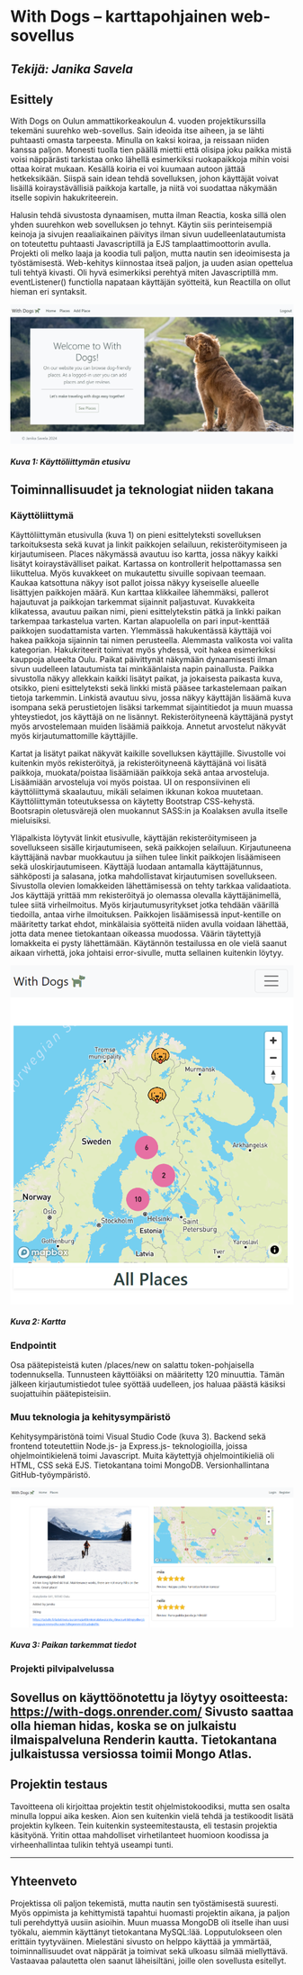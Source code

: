 # With Dogs – karttapohjainen web-sovellus
## _Tekijä: Janika Savela_

## Esittely

With Dogs on Oulun ammattikorkeakoulun 4. vuoden projektikurssilla tekemäni suurehko web-sovellus. Sain ideoida itse aiheen, ja se lähti puhtaasti omasta tarpeesta. Minulla on kaksi koiraa, ja reissaan niiden kanssa paljon. Monesti tuolla tien päällä miettii että olisipa joku paikka mistä voisi näppärästi tarkistaa onko lähellä esimerkiksi ruokapaikkoja mihin voisi ottaa koirat mukaan. Kesällä koiria ei voi kuumaan autoon jättää hetkeksikään. Siispä sain idean tehdä sovelluksen, johon käyttäjät voivat lisäillä koiraystävällisiä paikkoja kartalle, ja niitä voi suodattaa näkymään itselle sopivin hakukriteerein. 

Halusin tehdä sivustosta dynaamisen, mutta ilman Reactia, koska sillä olen yhden suurehkon web sovelluksen jo tehnyt. Käytin siis perinteisempiä keinoja ja sivujen reaaliaikainen päivitys ilman sivun uudelleenlatautumista on toteutettu puhtaasti Javascriptillä ja EJS tamplaattimoottorin avulla. Projekti oli melko laaja ja koodia tuli paljon, mutta nautin sen ideoimisesta ja työstämisestä. Web-kehitys kiinnostaa itseä paljon, ja uuden asian opettelua tuli tehtyä kivasti. Oli hyvä esimerkiksi perehtyä miten Javascriptillä mm. eventListener() functiolla napataan käyttäjän syötteitä, kun Reactilla on ollut hieman eri syntaksit.

![alt text](image.png)
##### Kuva 1: Käyttöliittymän etusivu


## Toiminnallisuudet ja teknologiat niiden takana

### Käyttöliittymä

Käyttöliittymän etusivulla (kuva 1) on pieni esittelyteksti sovelluksen tarkoituksesta sekä kuvat ja linkit paikkojen selailuun, rekisteröitymiseen ja kirjautumiseen. Places näkymässä avautuu iso kartta, jossa näkyy kaikki lisätyt koiraystävälliset paikat. Kartassa on kontrollerit helpottamassa sen liikuttelua. Myös kuvakkeet on mukautettu sivuille sopivaan teemaan. Kaukaa katsottuna näkyy isot pallot joissa näkyy kyseiselle alueelle lisättyjen paikkojen määrä. Kun karttaa klikkailee lähemmäksi, pallerot hajautuvat ja paikkojan tarkemmat sijainnit paljastuvat. Kuvakkeita klikatessa, avautuu paikan nimi, pieni esittelytekstin pätkä ja linkki paikan tarkempaa tarkastelua varten. 
Kartan alapuolella on pari input-kenttää paikkojen suodattamista varten. Ylemmässä hakukentässä käyttäjä voi hakea paikkoja sijainnin tai nimen perusteella. Alemmasta valikosta voi valita kategorian. Hakukriteerit toimivat myös yhdessä, voit hakea esimerkiksi kauppoja alueelta Oulu. Paikat päivittynät näkymään dynaamisesti ilman sivun uudelleen latautumista tai minkäänlaista napin painallusta. 
Paikka sivustolla näkyy allekkain kaikki lisätyt paikat, ja jokaisesta paikasta kuva, otsikko, pieni esittelyteksti sekä linkki mistä pääsee tarkastelemaan paikan tietoja tarkemmin. Linkistä avautuu sivu, jossa näkyy käyttäjän lisäämä kuva isompana sekä perustietojen lisäksi tarkemmat sijaintitiedot ja muun muassa yhteystiedot, jos käyttäjä on ne lisännyt. Rekisteröityneenä käyttäjänä pystyt myös arvostelemaan muiden lisäämiä paikkoja. Annetut arvostelut näkyvät myös kirjautumattomille käyttäjille. 

Kartat ja lisätyt paikat näkyvät kaikille sovelluksen käyttäjille. Sivustolle voi kuitenkin myös rekisteröityä, ja rekisteröityneenä käyttäjänä voi lisätä paikkoja, muokata/poistaa lisäämiään paikkoja sekä antaa arvosteluja. Lisäämiään arvosteluja voi myös poistaa. 
UI on responsiivinen eli käyttöliittymä skaalautuu, mikäli selaimen ikkunan kokoa muutetaan. Käyttöliittymän toteutuksessa on käytetty Bootstrap CSS-kehystä. Bootsrapin oletusvärejä olen muokannut SASS:in ja Koalaksen avulla itselle mieluisiksi. 

Yläpalkista löytyvät linkit etusivulle, käyttäjän rekisteröitymiseen ja sovellukseen sisälle kirjautumiseen, sekä paikkojen selailuun. Kirjautuneena käyttäjänä navbar muokkautuu ja siihen tulee linkit paikkojen lisäämiseen sekä uloskirjautumiseen. Käyttäjä luodaan antamalla käyttäjätunnus, sähköposti ja salasana, jotka mahdollistavat kirjautumisen sovellukseen. Sivustolla olevien lomakkeiden lähettämisessä on tehty tarkkaa validaatiota. Jos käyttäjä yrittää mm rekisteröityä jo olemassa olevalla käyttäjänimellä, tulee siitä virheilmoitus. Myös kirjautumusyritykset jotka tehdään väärillä tiedoilla, antaa virhe ilmoituksen. Paikkojen lisäämisessä input-kentille on määritetty tarkat ehdot, minkälaisia syötteitä niiden avulla voidaan lähettää, jotta data menee tietokantaan oikeassa muodossa. Väärin täytettyjä lomakkeita ei pysty lähettämään. Käytännön testailussa en ole vielä saanut aikaan virhettä, joka johtaisi error-sivulle, mutta sellainen kuitenkin löytyy. 

![alt text](kuva1.png)
##### Kuva 2: Kartta


### Endpointit

Osa päätepisteistä kuten /places/new on salattu token-pohjaisella todennuksella. Tunnusteen käyttöiäksi on määritetty 120 minuuttia. Tämän jälkeen kirjautumistiedot tulee syöttää uudelleen, jos haluaa päästä käsiksi suojattuihin päätepisteisiin.

### Muu teknologia ja kehitysympäristö

Kehitysympäristönä toimi Visual Studio Code (kuva 3). Backend sekä frontend toteutettiin Node.js- ja Express.js- teknologioilla, joissa ohjelmointikielenä toimi Javascript. Muita käytettyjä ohjelmointikieliä oli HTML, CSS sekä EJS. Tietokantana toimi MongoDB. Versionhallintana GitHub-työympäristö.

![alt text](kuva3.png)
##### Kuva 3: Paikan tarkemmat tiedot


### Projekti pilvipalvelussa
Sovellus on käyttöönotettu ja löytyy osoitteesta:
https://with-dogs.onrender.com/
Sivusto saattaa olla hieman hidas, koska se on julkaistu ilmaispalveluna Renderin kautta. Tietokantana julkaistussa versiossa toimii Mongo Atlas. 
---

## Projektin testaus
Tavoitteena oli kirjoittaa projektin testit ohjelmistokoodiksi, mutta sen osalta minulla loppui aika kesken. Aion sen kuitenkin vielä tehdä ja testikoodit lisätä projektin kylkeen. Tein kuitenkin systeemitestausta, eli testasin projektia käsityönä. Yritin ottaa mahdolliset virhetilanteet huomioon koodissa ja virheenhallintaa tulikin tehtyä useampi tunti. 

---
## Yhteenveto
Projektissa oli paljon tekemistä, mutta nautin sen työstämisestä suuresti. Myös oppimista ja kehittymistä tapahtui huomasti projektin aikana, ja paljon tuli perehdyttyä uusiin asioihin. Muun muassa MongoDB oli itselle ihan uusi työkalu, aiemmin käyttänyt tietokantana MySQL:lää. Lopputulokseen olen erittäin tyytyväinen. Mielestäni sivusto on helppo käyttää ja ymmärtää, toiminnallisuudet ovat näppärät ja toimivat sekä ulkoasu silmää miellyttävä. Vastaavaa palautetta olen saanut läheisiltäni, joille olen sovellusta esitellyt. 

